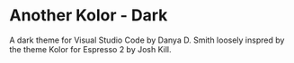 # Another Kolor - Dark

A dark theme for Visual Studio Code by Danya D. Smith loosely inspred by the theme Kolor for Espresso 2 by Josh Kill.
